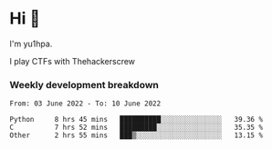 # Hi 👋

I'm yu1hpa.

I play CTFs with Thehackerscrew

### Weekly development breakdown

<!--START_SECTION:waka-->

```text
From: 03 June 2022 - To: 10 June 2022

Python     8 hrs 45 mins   ██████████░░░░░░░░░░░░░░░   39.36 %
C          7 hrs 52 mins   █████████░░░░░░░░░░░░░░░░   35.35 %
Other      2 hrs 55 mins   ███▒░░░░░░░░░░░░░░░░░░░░░   13.15 %
```

<!--END_SECTION:waka-->


